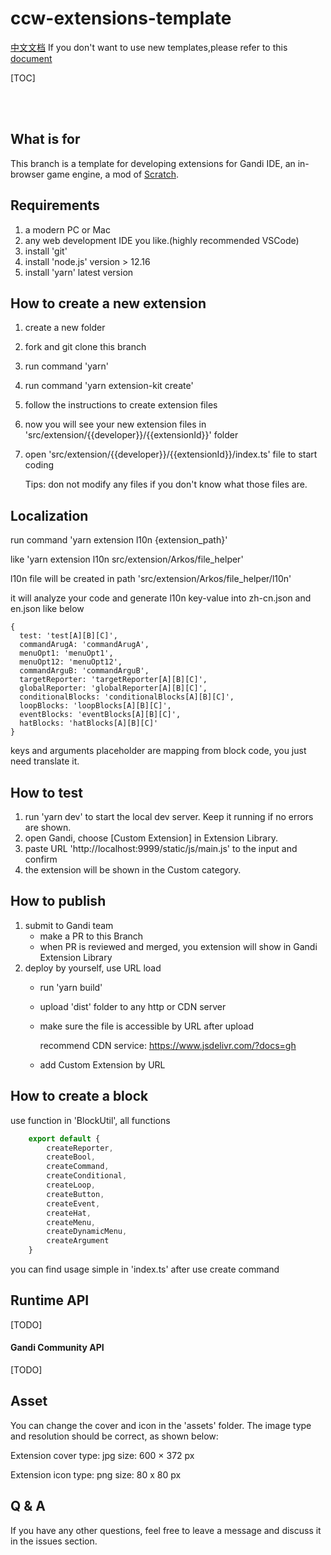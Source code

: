 # ccw-extensions-template

[中文文档](./README.zh.md)
If you don't want to use new templates,please refer to this [document](./src/original/README.md)

[TOC]

<br/>
<br/>

## What is for

This branch is a template for developing extensions for Gandi IDE, an in-browser game engine, a mod of [Scratch](https://scratch.mit.edu/).

## Requirements

1. a modern PC or Mac
2. any web development IDE you like.(highly recommended VSCode)
3. install 'git'
4. install 'node.js' version > 12.16
5. install 'yarn' latest version

## How to create a new extension

1. create a new folder
2. fork and git clone this branch
3. run command 'yarn'
4. run command 'yarn extension-kit create'
5. follow the instructions to create extension files
6. now you will see your new extension files in 'src/extension/{{developer}}/{{extensionId}}' folder
7. open 'src/extension/{{developer}}/{{extensionId}}/index.ts' file to start coding

    Tips: don not modify any files if you don't know what those files are.

## Localization

run command 'yarn extension l10n {extension_path}'

like 'yarn extension l10n src/extension/Arkos/file_helper'

l10n file will be created in path 'src/extension/Arkos/file_helper/l10n'

it will analyze your code and generate l10n key-value into zh-cn.json and en.json like below

```
{
  test: 'test[A][B][C]',
  commandArugA: 'commandArugA',
  menuOpt1: 'menuOpt1',
  menuOpt12: 'menuOpt12',
  commandArguB: 'commandArguB',
  targetReporter: 'targetReporter[A][B][C]',
  globalReporter: 'globalReporter[A][B][C]',
  conditionalBlocks: 'conditionalBlocks[A][B][C]',
  loopBlocks: 'loopBlocks[A][B][C]',
  eventBlocks: 'eventBlocks[A][B][C]',
  hatBlocks: 'hatBlocks[A][B][C]'
}
```

keys and arguments placeholder are mapping from block code, you just need translate it.

## How to test

1. run 'yarn dev' to start the local dev server. Keep it running if no errors are shown.
2. open Gandi, choose [Custom Extension] in Extension Library.
3. paste URL 'http://localhost:9999/static/js/main.js' to the input and confirm
4. the extension will be shown in the Custom category.

## How to publish

1. submit to Gandi team
    - make a PR to this Branch
    - when PR is reviewed and merged, you extension will show in Gandi Extension Library
2. deploy by yourself, use URL load
    - run 'yarn build'
    - upload 'dist' folder to any http or CDN server
    - make sure the file is accessible by URL after upload

        recommend CDN service: <https://www.jsdelivr.com/?docs=gh>
    - add Custom Extension by URL

## How to create a block

use function in 'BlockUtil', all functions

```js
    export default {
        createReporter, 
        createBool, 
        createCommand, 
        createConditional, 
        createLoop, 
        createButton, 
        createEvent, 
        createHat, 
        createMenu, 
        createDynamicMenu, 
        createArgument
    }
```

you can find usage simple in 'index.ts' after use create command


## Runtime API

[TODO]

#### Gandi Community API

[TODO]

## Asset

You can change the cover and icon in the 'assets' folder.
The image type and resolution should be correct, as shown below:

Extension cover
type: jpg
size: 600 × 372 px

Extension icon
type: png
size: 80 x 80 px

## Q & A

If you have any other questions, feel free to leave a message and discuss it in the issues section.
